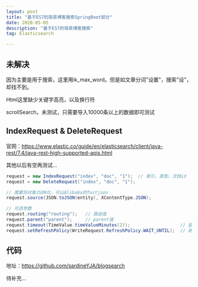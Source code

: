 ```yaml
---
layout: post
title: "基于ES7的简易博客搜索SpringBoot部分"
date: 2020-05-05
description: "基于ES7的简易博客搜索"
tag: Elasticsearch

---
```


## 未解决

因为主要是用于搜索，这里用ik_max_word。但是如文章分词"设置"，搜索"设"，却找不到。

Html这里缺少关键字高亮，以及换行符

scrollSearch，未测试，只需要导入10000条以上的数据即可测试


## IndexRequest & DeleteRequest

官网：https://www.elastic.co/guide/en/elasticsearch/client/java-rest/7.4/java-rest-high-supported-apis.html

其他以后有空再测试...

```java
request = new IndexRequest("index", "doc", "1");  // 索引，类型，文档id  
request = new DeleteRequest("index", "doc", "1"); 

// 需要将对象JSON化，可以Alibaba的fastjson
request.source(JSON.toJSON(entity), XContentType.JSON);

// 可选参数
request.routing("routing");   // 路由值
request.parent("parent");     // parent值
request.timeout(TimeValue.timeValueMinutes(2));                   // 超时
request.setRefreshPolicy(WriteRequest.RefreshPolicy.WAIT_UNTIL);  // 刷新策略
```


## 代码

地址：https://github.com/sardineYJA/blogsearch

待补充...

